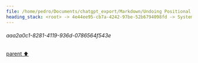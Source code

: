 ```yaml
---
file: /home/pedro/Documents/chatgpt_export/Markdown/Undoing Positional Encodings.md
heading_stack: <root> -> 4e44ee95-cb7a-4242-97be-52b6794098fd -> System -> 2984f899-ca70-4b1e-b2be-96ced8112a5e -> System -> aaa2f123-87f4-49f7-b9f0-234481819e63 -> User -> f32a251d-43c1-468d-8d74-d4e3d39545d5 -> Assistant -> aaa24e29-3f25-43e5-8bec-450e86dff908 -> User -> 777c7829-2f03-4e21-a4d2-d49947300f77 -> Assistant -> aaa2a0c1-8281-4119-936d-0786564f543e
---
```

###### aaa2a0c1-8281-4119-936d-0786564f543e
[parent ⬆️](#777c7829-2f03-4e21-a4d2-d49947300f77)
